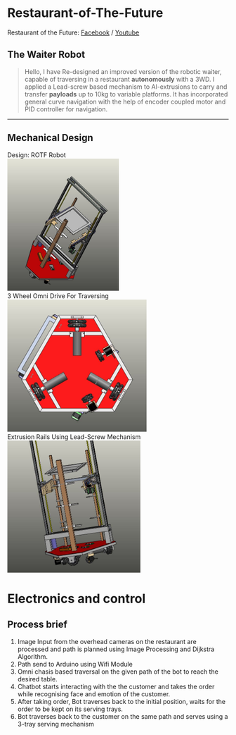 # Restaurant-of-The-Future
Restaurant of the Future: <a href="https://www.facebook.com/marsiitr/videos/214354466310067/">Facebook</a> / <a href = "https://www.youtube.com/watch?v=dR3jsaHACXw">Youtube</a>
## The Waiter Robot
> Hello,
> I have Re-designed an improved version of the robotic waiter, capable of traversing in a restaurant <b>autonomously</b> with a 3WD.
> I applied a Lead-screw based mechanism to Al-extrusions to carry and transfer <b>payloads</b> up to 10kg to variable platforms.
> It has incorporated general curve navigation with the help of encoder coupled motor and PID controller for navigation.
---
## Mechanical Design
Design: ROTF Robot<br>
<img src="https://github.com/visvash/Restaurant-of-The-Future/blob/master/images/rotf5.JPG" height=300><br>
3 Wheel Omni Drive For Traversing<br>
<img src="https://github.com/visvash/Restaurant-of-The-Future/blob/master/images/rotf2.JPG" height=300><br>
Extrusion Rails Using Lead-Screw Mechanism<br>
<img src="https://github.com/visvash/Restaurant-of-The-Future/blob/master/images/rotf1.JPG" height=300><br>
# Electronics and control
## Process brief
<ol>
<li>Image Input from the overhead cameras on the restaurant are processed and path is planned using Image Processing and Dijkstra Algorithm.</li>
<li>Path send to Arduino using Wifi Module</li>
<li>Omni chasis based traversal on the given path of the bot to reach the desired table.</li>
<li>Chatbot starts interacting with the the customer and takes the order while recognising face and emotion of the customer.</li>
<li>After taking order, Bot traverses back to the initial position, waits for the order to be kept on its serving trays.</li>
<li>Bot traverses back to the customer on the same path and serves using a 3-tray serving mechanism</li>
</ol>
